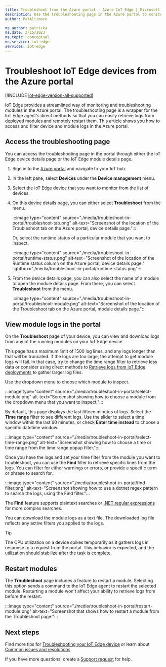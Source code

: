 ```yaml
---
title: Troubleshoot from the Azure portal - Azure IoT Edge | Microsoft Docs 
description: Use the troubleshooting page in the Azure portal to monitor IoT Edge devices and modules
author: PatAltimore

ms.author: patricka
ms.date: 3/15/2023
ms.topic: conceptual
ms.service: iot-edge
services: iot-edge
---
```


# Troubleshoot IoT Edge devices from the Azure portal

[!INCLUDE [iot-edge-version-all-supported](includes/iot-edge-version-all-supported.md)]

IoT Edge provides a streamlined way of monitoring and troubleshooting modules in the Azure portal. The troubleshooting page is a wrapper for the IoT Edge agent's direct methods so that you can easily retrieve logs from deployed modules and remotely restart them. This article shows you how to access and filter device and module logs in the Azure portal.

## Access the troubleshooting page

You can access the troubleshooting page in the portal through either the IoT Edge device details page or the IoT Edge module details page.

1. Sign in to the [Azure portal](https://portal.azure.com) and navigate to your IoT hub.

1. In the left pane, select **Devices** under the **Device management** menu.

1. Select the IoT Edge device that you want to monitor from the list of devices.

1. On this device details page, you can either select **Troubleshoot** from the menu.

   :::image type="content" source="./media/troubleshoot-in-portal/troubleshoot-tab.png" alt-text="Screenshot of the location of the Troubleshoot tab on the Azure portal, device details page.":::

   Or, select the runtime status of a particular module that you want to inspect.

   :::image type="content" source="./media/troubleshoot-in-portal/runtime-status.png" alt-text="Screenshot of the location of the Runtime status column on the Azure portal, device details page." lightbox="./media/troubleshoot-in-portal/runtime-status.png":::

1. From the device details page, you can also select the name of a module to open the module details page. From there, you can select **Troubleshoot** from the menu.

   :::image type="content" source="./media/troubleshoot-in-portal/troubleshoot-module.png" alt-text="Screenshot of the location of the Troubleshoot tab on the Azure portal, module details page.":::

## View module logs in the portal

On the **Troubleshoot** page of your device, you can view and download logs from any of the running modules on your IoT Edge device.

This page has a maximum limit of 1500 log lines, and any logs longer than that will be truncated. If the logs are too large, the attempt to get module logs will fail. In that case, try to change the time range filter to retrieve less data or consider using direct methods to [Retrieve logs from IoT Edge deployments](how-to-retrieve-iot-edge-logs.md) to gather larger log files.

Use the dropdown menu to choose which module to inspect.

:::image type="content" source="./media/troubleshoot-in-portal/select-module.png" alt-text="Screenshot showing how to choose a module from the dropdown menu that you want to inspect.":::

By default, this page displays the last fifteen minutes of logs. Select the **Time range** filter to see different logs. Use the slider to select a time window within the last 60 minutes, or check **Enter time instead** to choose a specific datetime window.

:::image type="content" source="./media/troubleshoot-in-portal/select-time-range.png" alt-text="Screenshot showing how to choose a time or time range from the time range popup filter.":::

Once you have the logs and set your time filter from the module you want to troubleshoot, you can use the **Find** filter to retrieve specific lines from the logs. You can filter for either warnings or errors, or provide a specific term or phrase to search for. 

:::image type="content" source="./media/troubleshoot-in-portal/find-filter.png" alt-text="Screenshot showing how to use a dotnet regex pattern to search the logs, using the Find filter.":::

The **Find** feature supports plaintext searches or [.NET regular expressions](/dotnet/standard/base-types/regular-expression-language-quick-reference) for more complex searches.

You can download the module logs as a text file. The downloaded log file reflects any active filters you applied to the logs.

>[!TIP]
>The CPU utilization on a device spikes temporarily as it gathers logs in response to a request from the portal. This behavior is expected, and the utilization should stabilize after the task is complete.

## Restart modules

The **Troubleshoot** page includes a feature to restart a module. Selecting this option sends a command to the IoT Edge agent to restart the selected module. Restarting a module won't affect your ability to retrieve logs from before the restart.

:::image type="content" source="./media/troubleshoot-in-portal/restart-module.png" alt-text="Screenshot that shows how to restart a module from the Troubleshoot page.":::

## Next steps

Find more tips for [Troubleshooting your IoT Edge device](troubleshoot.md) or learn about [Common issues and resolutions](troubleshoot-common-errors.md). 

If you have more questions, create a [Support request](https://portal.azure.com/#create/Microsoft.Support) for help.
